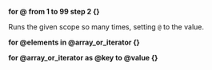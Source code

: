 **for @ from 1 to 99 step 2 {}**

Runs the given scope so many times, setting `@` to the value.

**for @elements in @array_or_iterator {}**

**for @array_or_iterator as @key to @value {}**